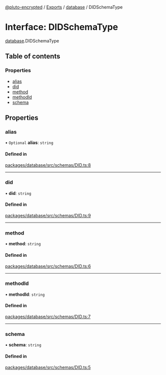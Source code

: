 [@pluto-encrypted](../README.md) / [Exports](../modules.md) / [database](../modules/database.md) / DIDSchemaType

# Interface: DIDSchemaType

[database](../modules/database.md).DIDSchemaType

## Table of contents

### Properties

- [alias](database.DIDSchemaType.md#alias)
- [did](database.DIDSchemaType.md#did)
- [method](database.DIDSchemaType.md#method)
- [methodId](database.DIDSchemaType.md#methodid)
- [schema](database.DIDSchemaType.md#schema)

## Properties

### alias

• `Optional` **alias**: `string`

#### Defined in

[packages/database/src/schemas/DID.ts:8](https://github.com/atala-community-projects/pluto-encrypted/blob/12959ad3/packages/database/src/schemas/DID.ts#L8)

___

### did

• **did**: `string`

#### Defined in

[packages/database/src/schemas/DID.ts:9](https://github.com/atala-community-projects/pluto-encrypted/blob/12959ad3/packages/database/src/schemas/DID.ts#L9)

___

### method

• **method**: `string`

#### Defined in

[packages/database/src/schemas/DID.ts:6](https://github.com/atala-community-projects/pluto-encrypted/blob/12959ad3/packages/database/src/schemas/DID.ts#L6)

___

### methodId

• **methodId**: `string`

#### Defined in

[packages/database/src/schemas/DID.ts:7](https://github.com/atala-community-projects/pluto-encrypted/blob/12959ad3/packages/database/src/schemas/DID.ts#L7)

___

### schema

• **schema**: `string`

#### Defined in

[packages/database/src/schemas/DID.ts:5](https://github.com/atala-community-projects/pluto-encrypted/blob/12959ad3/packages/database/src/schemas/DID.ts#L5)
